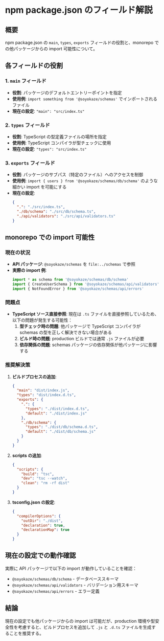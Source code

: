 # npm package.json のフィールド解説

## 概要

npm package.json の `main`, `types`, `exports` フィールドの役割と、monorepo での他パッケージからの import 可能性について。

## 各フィールドの役割

### 1. `main` フィールド
- **役割**: パッケージのデフォルトエントリーポイントを指定
- **使用例**: `import something from '@soyokaze/schemas'` でインポートされるファイル
- **現在の設定**: `"main": "src/index.ts"`

### 2. `types` フィールド
- **役割**: TypeScript の型定義ファイルの場所を指定
- **使用例**: TypeScript コンパイラが型チェックに使用
- **現在の設定**: `"types": "src/index.ts"`

### 3. `exports` フィールド
- **役割**: パッケージのサブパス（特定のファイル）へのアクセスを制御
- **使用例**: `import { users } from '@soyokaze/schemas/db/schema'` のような細かい import を可能にする
- **現在の設定**: 
  ```json
  {
    ".": "./src/index.ts",
    "./db/schema": "./src/db/schema.ts",
    "./api/validators": "./src/api/validators.ts"
  }
  ```

## monorepo での import 可能性

### 現在の状況
- **API パッケージ**: `@soyokaze/schemas` を `file:../schemas` で参照
- **実際の import 例**:
  ```typescript
  import * as schema from '@soyokaze/schemas/db/schema'
  import { CreateUserSchema } from '@soyokaze/schemas/api/validators'
  import { NotFoundError } from '@soyokaze/schemas/api/errors'
  ```

### 問題点
- **TypeScript ソース直接参照**: 現在は `.ts` ファイルを直接参照しているため、以下の問題が発生する可能性：
  1. **型チェック時の問題**: 他パッケージで TypeScript コンパイラが schemas の型を正しく解決できない場合がある
  2. **ビルド時の問題**: production ビルドでは通常 `.js` ファイルが必要
  3. **依存関係の問題**: schemas パッケージの依存関係が他パッケージに影響する

### 推奨解決策

1. **ビルドプロセスの追加**:
   ```json
   {
     "main": "dist/index.js",
     "types": "dist/index.d.ts",
     "exports": {
       ".": {
         "types": "./dist/index.d.ts",
         "default": "./dist/index.js"
       },
       "./db/schema": {
         "types": "./dist/db/schema.d.ts",
         "default": "./dist/db/schema.js"
       }
     }
   }
   ```

2. **scripts の追加**:
   ```json
   {
     "scripts": {
       "build": "tsc",
       "dev": "tsc --watch",
       "clean": "rm -rf dist"
     }
   }
   ```

3. **tsconfig.json の設定**:
   ```json
   {
     "compilerOptions": {
       "outDir": "./dist",
       "declaration": true,
       "declarationMap": true
     }
   }
   ```

## 現在の設定での動作確認

実際に API パッケージで以下の import が動作していることを確認：
- `@soyokaze/schemas/db/schema` - データベーススキーマ
- `@soyokaze/schemas/api/validators` - バリデーション用スキーマ
- `@soyokaze/schemas/api/errors` - エラー定義

## 結論

現在の設定でも他パッケージからの import は可能だが、production 環境や型安全性を考慮すると、ビルドプロセスを追加して `.js` と `.d.ts` ファイルを生成することを推奨する。